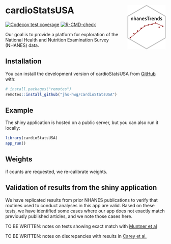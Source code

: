 
<!-- README.md is generated from README.Rmd. Please edit that file -->

# cardioStatsUSA <img src="man/figures/logo.png" align="right" height="139" />

<!-- badges: start -->

[![Codecov test
coverage](https://codecov.io/gh/jhs-hwg/nhanes-shiny-bp/branch/main/graph/badge.svg)](https://app.codecov.io/gh/jhs-hwg/nhanes-shiny-bp?branch=main)
[![R-CMD-check](https://github.com/jhs-hwg/nhanes-shiny-bp/actions/workflows/R-CMD-check.yaml/badge.svg)](https://github.com/jhs-hwg/nhanes-shiny-bp/actions/workflows/R-CMD-check.yaml)
<!-- badges: end -->

Our goal is to provide a platform for exploration of the National Health
and Nutrition Examination Survey (NHANES) data.

## Installation

You can install the development version of cardioStatsUSA from
[GitHub](https://github.com/) with:

``` r
# install.packages("remotes")
remotes::install_github("jhs-hwg/cardioStatsUSA")
```

## Example

The shiny application is hosted on a public server, but you can also run
it locally:

``` r
library(cardioStatsUSA)
app_run()
```

## Weights

if counts are requested, we re-calibrate weights.

## Validation of results from the shiny application

We have replicated results from prior NHANES publications to verify that
routines used to conduct analyses in this app are valid. Based on these
tests, we have identified some cases where our app does not exactly
match previously published articles, and we note those cases here.

TO BE WRITTEN: notes on tests showing exact match with [Muntner et
al](https://jamanetwork.com/journals/jama/fullarticle/2770254)

TO BE WRITTEN: notes on discrepancies with results in [Carey et
al.](https://www.ahajournals.org/doi/10.1161/HYPERTENSIONAHA.118.12191)
